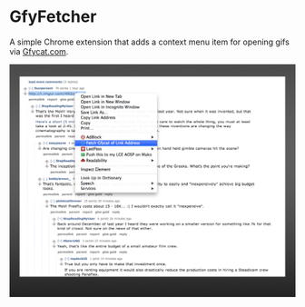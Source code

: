 GfyFetcher
==========

A simple Chrome extension that adds a context menu item for opening gifs via [Gfycat.com](http://gfycat.com/).

![Screenshot](assests/gfyfetcher.png)